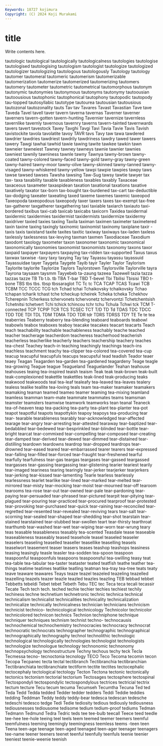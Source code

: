 ```yaml
---
Keywords: 18727 kojimura
Copyright: (C) 2024 Koji Murakami
---
```


# title

Write contents here.



tautologic tautological tautologically tautologicalness tautologies tautologise tautologised tautologising tautologism
tautologist tautologize tautologized tautologizer tautologizing tautologous tautologously Tautology tautology tautomer
tautomeral tautomeric tautomerism tautomerizable tautomerization tautomerize tautomerized tautomerizing tautomers tautomery
tautometer tautometric tautometrical tautomorphous tautonym tautonymic tautonymies tautonymous tautonyms tautonymy
tautoousian tautoousious tautophonic tautophonical tautophony tautopodic tautopody tau-topped tautosyllabic tautotype
tautourea tautousian tautousious tautozonal tautozonality tauts Tav tav Tavares Tavast
Tavastian Tave tave Taveda Tavel tavell taver tavern taverna tavernas
Taverner taverner taverners tavern-gotten tavern-hunting Tavernier tavernize tavernless tavernlike tavernly
tavernous tavernry taverns tavern-tainted tavernwards tavers tavert tavestock Tavey Tavghi
Tavgi Tavi Tavia Tavie Tavis Tavish tavistockite tavola tavolatite tavoy
TAVR tavs Tavy taw tawa tawdered tawdrier tawdries tawdriest tawdrily
tawdriness tawdry tawed tawer tawers tawery Tawgi tawhai tawhid tawie
tawing tawite tawkee tawkin tawn tawneier tawneiest Tawney tawney tawneys
tawnie tawnier tawnies tawniest tawnily tawniness tawnle tawny Tawnya tawny-brown
tawny-coated tawny-colored tawny-faced tawny-gold tawny-gray tawny-green tawny-haired tawny-moor tawny-olive tawny-skinned
tawny-tanned tawny-visaged tawny-whiskered tawny-yellow tawpi tawpie tawpies tawpy taws tawse
tawsed tawses Tawsha tawsing Taw-Sug tawsy tawtie tawyer tax tax-
taxa taxability taxable taxableness taxables taxably Taxaceae taxaceous taxameter taxaspidean
taxation taxational taxations taxative taxatively taxator tax-born tax-bought tax-burdened tax-cart
tax-deductible tax-dodging taxeater taxeating taxed taxeme taxemes taxemic taxeopod Taxeopoda
taxeopodous taxeopody taxer taxers taxes tax-exempt tax-free tax-gatherer taxgatherer taxgathering
taxi taxiable taxiarch taxiauto taxi-bordered taxibus taxi-cab taxicab taxicabs taxicorn
Taxidea taxidermal taxidermic taxidermies taxidermist taxidermists taxidermize taxidermy taxidriver taxied
taxies taxiing Taxila taximan taximen taximeter taximetered taxin taxine taxing
taxingly taxinomic taxinomist taxinomy taxiplane taxir -taxis taxis taxistand taxite
taxites taxitic taxiway taxiways tax-laden taxless taxlessly taxlessness tax-levying taxman
taxmen Taxodiaceae Taxodium taxodont taxology taxometer taxon taxonomer taxonomic taxonomical
taxonomically taxonomies taxonomist taxonomists taxonomy taxons taxor taxpaid taxpayer taxpayers
taxpaying tax-ridden tax-supported Taxus taxus taxwax taxwise -taxy taxy taxying
Tay tay Tayassu tayassu tayassuid Tayassuidae tayer Taygeta Taygete Tayib
tayir Tayler Taylor Taylorism Taylorite taylorite Taylorize Taylors Taylorstown Taylorsville
Taylorville tayra Tayrona taysaam taysmm Tayyebeb ta-zaung tazeea Tazewell tazia
tazza tazzas tazze TB Tb t.b. tb TBA T-bar TBD
T-bevel Tbi Tbilisi Tbisisi TBO t-bone TBS tbs tbs. tbsp
tbssaraglot TC Tc tc TCA TCAP TCAS Tcawi TCB TCBM
TCC TCCC TCG tch Tchad tchai Tchaikovsky tchaikovsky Tchao tchapan
tcharik tchast tche tcheckup tcheirek Tcheka tcheka Tchekhov Tcherepnin Tcherkess
tchervonets tchervonetz tchervontzi Tchetchentsish Tchetnitsi tchetvert Tchi tchick tchincou tchr
tchu Tchula Tchwi tck TCM T-connected TCP TCPIP TCR TCS
TCSEC TCT T/D TD Td TDAS TDC TDCC TDD TDE
TDI TDL TDM TDMA TDO TDR tdr TDRS TDRSS TDY
TE Te te tea teaberries Teaberry teaberry tea-blending teaboard teaboards
teabowl teabowls teabox teaboxes teaboy teacake teacakes teacart teacarts Teach
teach teachability teachable teachableness teachably teache teached teacher teacherage teacherdom
teacheress teacherhood teacherish teacherless teacherlike teacherly teachers teachership teachery teaches
tea-chest Teachey teach-in teaching teachingly teachings teach-ins teachless teachment teachy
tea-clipper tea-colored tea-covered tea-cup teacup teacupful teacupfuls teacups teacupsful tead
teadish Teador teaer teaey Teagan Teagarden tea-garden tea-gardened teagardeny Teage
teagle tea-growing Teague teague Teagueland Teaguelander Teahan teahouse teahouses teaing
tea-inspired teaish teaism Teak teak teak-brown teak-built teak-complexioned teakettle teakettles
teak-lined teak-producing teaks teakwood teakwoods teal tea-leaf tealeafy tea-leaved tea-leaves
tealery tealess tealike teallite tea-loving teals team tea-maker teamaker teamakers
teamaking teaman teamed teameo teamer teaming tea-mixing teamland teamless teamman
team-mate teammate teammates teams teamsman teamster teamsters teamwise teamwork teamworks
tean teanal Teaneck tea-of-heaven teap tea-packing tea-party tea-plant tea-planter tea-pot
teapot teapotful teapots teapottykin teapoy teapoys tea-producing tear tear- tearable
tearableness tearably tear-acknowledged tear-affected tearage tear-angry tear-arresting tear-attested tearaway tear-baptized
tear-bedabbled tear-bedewed tear-besprinkled tear-blinded tear-bottle tear-bright tearcat tear-commixed tear-compelling tear-composed
tear-creating tear-damped tear-derived tear-dewed tear-dimmed tear-distained tear-distilling teardown teardowns teardrop
tear-dropped teardrops tear-drowned tear-eased teared tear-embarrassed tearer tearers tear-expressed tear-falling
tear-filled tear-forced tear-fraught tear-freshened tearful tearfully tearfulness tear-gas teargas teargases
tear-gassed teargassed teargasses tear-gassing teargassing tear-glistening tearier teariest tearily tear-imaged
teariness tearing tearingly tear-jerker tearjerker tearjerkers tear-jerking tear-kissed tear-lamenting Tearle
tearless tearlessly tearlessness tearlet tearlike tear-lined tear-marked tear-melted tear-mirrored tear-misty
tear-mocking tear-moist tear-mourned tear-off tearoom tearooms tea-rose tear-out tear-owned tear-pale
tear-pardoning tear-paying tear-persuaded tear-phrased tear-pictured tearpit tear-pitying tear-plagued tear-pouring tear-practiced
tear-procured tearproof tear-protested tear-provoking tear-purchased tear-quick tear-raining tear-reconciled tear-regretted tear-resented
tear-revealed tear-reviving tears tear-salt tear-scorning tear-sealed tear-shaped tear-shedding tear-shot tearstain
tear-stained tearstained tear-stubbed tear-swollen teart tear-thirsty tearthroat tearthumb tear-washed tear-wet
tear-wiping tear-worn tear-wrung teary teas teasable teasableness teasably tea-scented Teasdale
tease teaseable teaseableness teaseably teased teasehole teasel teaseled teaseler teaselers
teaseling teaselled teaseller teasellike teaselling teasels teaselwort teasement teaser teasers
teases teashop teashops teasiness teasing teasingly teasle teasler tea-sodden tea-spoon
teaspoon teaspoonful teaspoonfuls teaspoons teaspoonsful tea-swilling teasy teat tea-table tea-tabular
tea-taster teataster teated teatfish teathe teather tea-things teatime teatimes teatlike
teatling teatman tea-tray tea-tree teats teaty teave teaware teawares Teays
teaze teazel teazeled teazeling teazelled teazelling teazels teazer teazle teazled
teazles teazling TEB tebbad tebbet Tebbetts tebeldi Tebet tebet Tebeth
Tebu TEC tec Teca teca tecali tecassir Tecate Tech tech
tech. teched techie techier techies techiest techily techiness techne technetium
technetronic technic technica technical technicalism technicalist technicalities technicality technicalization technicalize
technically technicalness technician technicians technicism technicist technico- technicological technicology Technicolor
technicolor technicolored technicon technics Technion techniphone technique techniquer techniques technism
technist techno- technocausis technochemical technochemistry technocracies technocracy technocrat technocratic technocrats
technographer technographic technographical technographically technography technol technolithic technologic technological technologically
technologies technologist technologists technologize technologue technology technonomic technonomy technopsychology technostructure
Techny techous techy teck Tecla Tecmessa tecno- tecnoctonia tecnology TECO
Teco Tecoma tecomin tecon Tecopa Tecpanec tecta tectal tectibranch Tectibranchia
tectibranchian Tectibranchiata tectibranchiate tectiform tectite tectites tectocephalic tectocephaly tectological tectology
Tecton Tectona tectonic tectonically tectonics tectonism tectorial tectorium Tectosages tectosphere
tectospinal Tectospondyli tectospondylic tectospondylous tectrices tectricial tectrix tectum tecture Tecu
tecum tecuma Tecumseh Tecumtha Tecuna Ted ted Teda Tedd Tedda
tedded Tedder tedder tedders Teddi Teddie teddies tedding Teddman Teddy
teddy teddy-bear tedesca tedescan tedesche tedeschi tedesco tedge Tedi Tedie
tediosity tedious tediously tediousness tediousnesses tediousome tedisome tedium tedium-proof tediums
Tedman Tedmann Tedmund Tedra Tedric teds tee tee-bulb teecall Teece
teed teedle tee-hee tee-hole teeing teel teels teem teemed teemer
teemers teemful teemfulness teeming teemingly teemingness teemless teems -teen teen
Teena teen-age teenage teen-aged teenaged teen-ager teenager teenagers tee-name teener
teeners teenet teenful teenfully teenfuls teenie teenier teeniest teenie-weenie teenish
